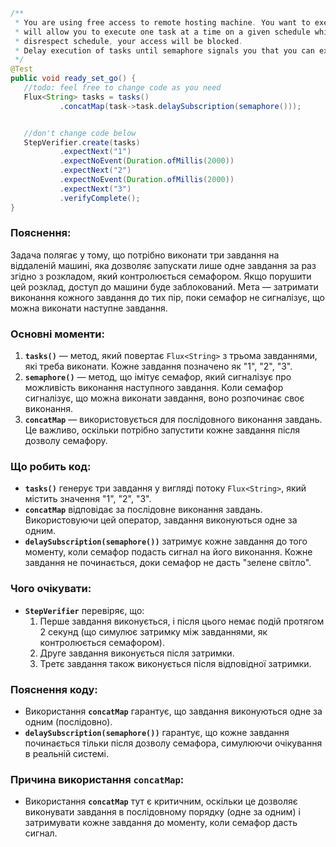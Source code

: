 ```java
/**
 * You are using free access to remote hosting machine. You want to execute 3 tasks on this machine, but machine
 * will allow you to execute one task at a time on a given schedule which is orchestrated by the semaphore. If you
 * disrespect schedule, your access will be blocked.
 * Delay execution of tasks until semaphore signals you that you can execute the task.
 */
@Test
public void ready_set_go() {
   //todo: feel free to change code as you need
   Flux<String> tasks = tasks()
           .concatMap(task->task.delaySubscription(semaphore()));


   //don't change code below
   StepVerifier.create(tasks)
           .expectNext("1")
           .expectNoEvent(Duration.ofMillis(2000))
           .expectNext("2")
           .expectNoEvent(Duration.ofMillis(2000))
           .expectNext("3")
           .verifyComplete();
}
```
### Пояснення:

Задача полягає у тому, що потрібно виконати три завдання на віддаленій машині, яка дозволяє запускати лише одне завдання за раз згідно з розкладом, який контролюється семафором. Якщо порушити цей розклад, доступ до машини буде заблокований. Мета — затримати виконання кожного завдання до тих пір, поки семафор не сигналізує, що можна виконати наступне завдання.

### Основні моменти:

1. **`tasks()`** — метод, який повертає `Flux<String>` з трьома завданнями, які треба виконати. Кожне завдання позначено як "1", "2", "3".
2. **`semaphore()`** — метод, що імітує семафор, який сигналізує про можливість виконання наступного завдання. Коли семафор сигналізує, що можна виконати завдання, воно розпочинає своє виконання.
3. **`concatMap`** — використовується для послідовного виконання завдань. Це важливо, оскільки потрібно запустити кожне завдання після дозволу семафору.

### Що робить код:
- **`tasks()`** генерує три завдання у вигляді потоку `Flux<String>`, який містить значення "1", "2", "3".
- **`concatMap`** відповідає за послідовне виконання завдань. Використовуючи цей оператор, завдання виконуються одне за одним.
- **`delaySubscription(semaphore())`** затримує кожне завдання до того моменту, коли семафор подасть сигнал на його виконання. Кожне завдання не починається, доки семафор не дасть "зелене світло".

### Чого очікувати:
- **`StepVerifier`** перевіряє, що:
   1. Перше завдання виконується, і після цього немає подій протягом 2 секунд (що симулює затримку між завданнями, як контролюється семафором).
   2. Друге завдання виконується після затримки.
   3. Третє завдання також виконується після відповідної затримки.

### Пояснення коду:
- Використання **`concatMap`** гарантує, що завдання виконуються одне за одним (послідовно).
- **`delaySubscription(semaphore())`** гарантує, що кожне завдання починається тільки після дозволу семафора, симулюючи очікування в реальній системі.

### Причина використання `concatMap`:
- Використання **`concatMap`** тут є критичним, оскільки це дозволяє виконувати завдання в послідовному порядку (одне за одним) і затримувати кожне завдання до моменту, коли семафор дасть сигнал.